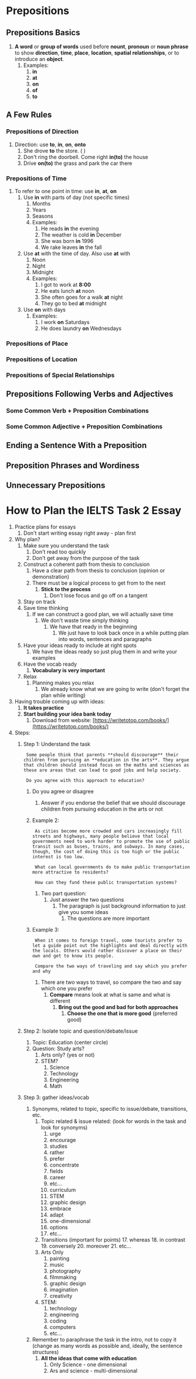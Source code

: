 # Prepositions #
## Prepositions Basics ##
1. **A word** or **group of words** used before **nount**, **pronoun** or **noun phrase** to show **direction**, **time**, **place**, **location**, **spatial relationships**, or to introduce an **object**.
	1. Examples:
		1. **in**
		2. **at**
		3. **on**
		4. **of**
		5. **to**

## A Few Rules ##
### Prepositions of Direction ###
1. Direction: use **to**, **in**, **on**, **onto**
	1. She drove **to** the store. (<preposition> <noun>)
	2. Don't ring the doorbell. Come right **in(to)** the house
	3. Drive **on(to)** the grass and park the car there

### Prepositions of Time ###
1. To refer to one point in time: use **in**, **at**, **on**
	1. Use **in** with parts of day (not specific times)
		1. Months
		2. Years
		3. Seasons
		4. Examples:
			1. He reads **in** the evening
			2. The weather is cold **in** December
			3. She was born **in** 1996
			4. We rake leaves **in** the fall
	2. Use **at** with the time of day. Also use **at** with
		1. Noon
		2. Night
		3. Midnight
		4. Examples:
			1. I got to work at **8:00**
			2. He eats lunch **at** noon
			3. She often goes for a walk **at** night
			4. They go to bed **at** midnight
	3. Use **on** with days
		1. Examples:
			1. I work **on** Saturdays
			2. He does laundry **on** Wednesdays

### Prepositions of Place ###
### Prepositions of Location ###
### Prepositions of Special Relationships ###
## Prepositions Following Verbs and Adjectives ##
### Some Common Verb + Preposition Combinations ###
### Some Common Adjective + Preposition Combinations ###
## Ending a Sentence With a Preposition ##
## Preposition Phrases and Wordiness ##
## Unnecessary Prepositions ##

# How to Plan the IELTS Task 2 Essay #
1. Practice plans for essays
	1. Don't start writing essay right away - plan first
2. Why plan?
	1. Make sure you understand the task
		1. Don't read too quickly
		2. Don't get away from the purpose of the task
	2. Construct a coherent path from thesis to conclusion
		1. Have a clear path from thesis to conclusion (opinion or demonstration)
		2. There must be a logical process to get from to the next
			1. **Stick to the process**
				1. Don't lose focus and go off on a tangent
	3. Stay on track
	4. Save time thinking
		1. If we can construct a good plan, we will actually save time
			1. We don't waste time simply thinking
				1. We have that ready in the beginning
					1. We just have to look back once in a while putting plan into words, sentences and paragraphs
	5. Have your ideas ready to include at right spots
		1. We have the ideas ready so just plug them in and write your examples
	6. Have the vocab ready
		1. **Vocabulary is very important**
	7. Relax
		1. Planning makes you relax
			1. We already know what we are going to write (don't forget the plan while writing)
3. Having trouble coming up with ideas:
	1. **It takes practice**
	2. **Start building your idea bank today**
		1. Download from website: [https://writetotop.com/books/](https://writetotop.com/books/)
4. Steps:
	1. Step 1: Understand the task
	
			Some people think that parents **should discourage** their children from pursuing an **education in the arts**. They argue that children should instead focus on the maths and sciences as these are areas that can lead to good jobs and help society. 
			
			Do you agree with this approach to education?
			
		1. Do you agree or disagree
			1. Answer if you endorse the belief that we should discourage children from pursuing education in the arts or not
			
		2. Example 2:
		
				As cities become more crowded and cars increasingly fill streets and highways, many people believe that local governments need to work harder to promote the use of public transit such as buses, trains, and subways. In many cases, though, the cost of doing this is too high or the public interest is too low.
				
				What can local governments do to make public transportation more attractive to residents?
				
				How can they fund these public transportation systems?
				
			1. Two part question:
				1. Just answer the two questions
					1. The paragraph is just background information to just give you some ideas
						1. The questions are more important
						
		3. Example 3:
		
				When it comes to foreign travel, some tourists prefer to let a guide point out the highlights and deal directly with the locals. Others would rather discover a place on their own and get to know its people.
				
				Compare the two ways of traveling and say which you prefer and why
			
			1. There are two ways to travel, so compare the two and say which one you prefer
				1. **Compare** means look at what is same and what is different
					1. **Bring out the good and bad for both approaches**
						1. **Choose the one that is more good** (preferred good)
	2. Step 2: Isolate topic and question/debate/issue
		1. Topic: Education (center circle)
		2. Question: Study arts?
			1. Arts only? (yes or not)
			2. STEM?
				1. Science
				2. Technology
				3. Engineering
				4. Math
	3. Step 3: gather ideas/vocab
		1. Synonyms, related to topic, specific to issue/debate, transitions, etc.
			1. Topic related & issue related: (look for words in the task and look for synonyms)
				1. urge
				2. encourage
				3. studies
				4. rather
				5. prefer
				6. concentrate
				7. fields
				8. career
				9. etc...
				10. curriculum
				11. STEM
				12. graphic design
				13. embrace
				14. adapt
				15. one-dimensional
				16. options
				17. etc...
			3. Transitions (important for points)
				17. whereas
				18. in contrast
				19. conversely
				20. moreover
				21. etc...
			2. Arts Only
				1. painting
				2. music
				3. photography
				4. filmmaking
				5. graphic design
				6. imagination
				7. creativity
			3. STEM:
				1. technology
				2. engineering
				3. coding
				4. computers
				5. etc...
		2. Remember to paraphrase the task in the intro, not to copy it (change as many words as possible and, ideally, the sentence structures)
			1. **All the ideas that come with education**
				1. Only Science - one dimensional
				2. Ars and science - multi-dimensional
